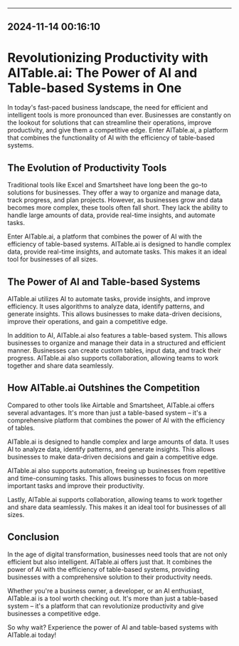 

---------------------------------------------
2024-11-14 00:16:10
---------------------------------------------

# Revolutionizing Productivity with AITable.ai: The Power of AI and Table-based Systems in One 

In today's fast-paced business landscape, the need for efficient and intelligent tools is more pronounced than ever. Businesses are constantly on the lookout for solutions that can streamline their operations, improve productivity, and give them a competitive edge. Enter AITable.ai, a platform that combines the functionality of AI with the efficiency of table-based systems.

## The Evolution of Productivity Tools

Traditional tools like Excel and Smartsheet have long been the go-to solutions for businesses. They offer a way to organize and manage data, track progress, and plan projects. However, as businesses grow and data becomes more complex, these tools often fall short. They lack the ability to handle large amounts of data, provide real-time insights, and automate tasks.

Enter AITable.ai, a platform that combines the power of AI with the efficiency of table-based systems. AITable.ai is designed to handle complex data, provide real-time insights, and automate tasks. This makes it an ideal tool for businesses of all sizes.

## The Power of AI and Table-based Systems

AITable.ai utilizes AI to automate tasks, provide insights, and improve efficiency. It uses algorithms to analyze data, identify patterns, and generate insights. This allows businesses to make data-driven decisions, improve their operations, and gain a competitive edge.

In addition to AI, AITable.ai also features a table-based system. This allows businesses to organize and manage their data in a structured and efficient manner. Businesses can create custom tables, input data, and track their progress. AITable.ai also supports collaboration, allowing teams to work together and share data seamlessly.

## How AITable.ai Outshines the Competition

Compared to other tools like Airtable and Smartsheet, AITable.ai offers several advantages. It's more than just a table-based system – it's a comprehensive platform that combines the power of AI with the efficiency of tables.

AITable.ai is designed to handle complex and large amounts of data. It uses AI to analyze data, identify patterns, and generate insights. This allows businesses to make data-driven decisions and gain a competitive edge.

AITable.ai also supports automation, freeing up businesses from repetitive and time-consuming tasks. This allows businesses to focus on more important tasks and improve their productivity.

Lastly, AITable.ai supports collaboration, allowing teams to work together and share data seamlessly. This makes it an ideal tool for businesses of all sizes.

## Conclusion

In the age of digital transformation, businesses need tools that are not only efficient but also intelligent. AITable.ai offers just that. It combines the power of AI with the efficiency of table-based systems, providing businesses with a comprehensive solution to their productivity needs.

Whether you're a business owner, a developer, or an AI enthusiast, AITable.ai is a tool worth checking out. It's more than just a table-based system – it's a platform that can revolutionize productivity and give businesses a competitive edge.

So why wait? Experience the power of AI and table-based systems with AITable.ai today!